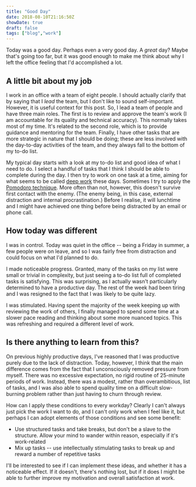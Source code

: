 ```yaml
---
title: "Good Day"
date: 2018-08-10T21:16:50Z
showDate: true
draft: false
tags: ["blog","work"]
---
```


Today was a good day. Perhaps even a very good day. A *great* day? Maybe that's going too far, but it was good enough to make me think about why I left the office feeling that I'd accomplished a lot. 

## A little bit about my job

I work in an office with a team of eight people. I should actually clarify that by saying that I *lead* the team, but I don't like to sound self-important. However, it is useful context for this post. So, I lead a team of people and have three main roles. The first is to review and approve the team's work (I am accountable for its quality and technical accuracy). This normally takes most of my time. It's related to the second role, which is to provide guidance and mentoring for the team. Finally, I have other tasks that are more strategic in nature that I should be doing; these are less involved with the day-to-day activities of the team, and they always fall to the bottom of my to-do list.

My typical day starts with a look at my to-do list and good idea of what I need to do. I select a handful of tasks that I think I should be able to complete during the day. I then try to work on one task at a time, aiming for what seems to be called [deep work](https://medium.com/designing-atlassian/deep-work-3cd27b5fd0f9) these days. Sometimes I try to apply the [Pomodoro technique](https://en.wikipedia.org/wiki/Pomodoro_Technique). More often than not, however, this doesn't survive first contact with the enemy. (The enemy being, in this case, external distraction and internal procrastination.) Before I realise, it will lunchtime and I might have achieved one thing before being distracted by an email or phone call.

## How today was different

I was in control. Today was quiet in the office -- being a Friday in summer, a few people were on leave, and so I was fairly free from distraction and could focus on what I'd planned to do. 

I made noticeable progress. Granted, many of the tasks on my list were small or trivial in complexity, but just seeing a to-do list full of completed tasks is satisfying. This was surprising, as I actually wasn't particularly determined to have a productive day. The rest of the week had been tiring and I was resigned to the fact that I was likely to be quite lazy. 

I was stimulated. Having spent the majority of the week keeping up with reviewing the work of others, I finally managed to spend some time at a slower pace reading and thinking about some more nuanced topics. This was refreshing and required a different level of work.

## Is there anything to learn from this?

On previous highly productive days, I've reasoned that I was productive purely due to the lack of distraction. Today, however, I think that the main difference comes from the fact that I unconsciously removed pressure from myself. There was no excessive expectation, no rigid routine of 25-minute periods of work. Instead, there was a modest, rather than overambitious, list of tasks, and I was also able to spend quality time on a difficult slow-burning problem rather than just having to churn through review.

How can I apply these conditions to every workday? Clearly I can't always just pick the work I want to do, and I can't only work when I feel like it, but perhaps I can adopt elements of those conditions and see some benefit:

* Use structured tasks and take breaks, but don't be a slave to the structure. Allow your mind to wander within reason, especially if it's work-related
* Mix up tasks -- use intellectually stimulating tasks to break up and reward a number of repetitive tasks

I'll be interested to see if I can implement these ideas, and whether it has a noticeable effect. If it doesn't, there's nothing lost, but if it does I might be able to further improve my motivation and overall satisfaction at work.